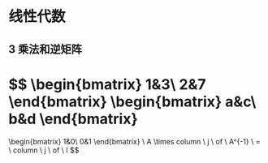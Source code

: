 # 线性代数

## 3 乘法和逆矩阵

$$
\begin{bmatrix}
    1&3\\
    2&7
\end{bmatrix}
\begin{bmatrix}
    a&c\\
    b&d
\end{bmatrix}
=
\begin{bmatrix}
    1&0\\
    0&1
\end{bmatrix}
\\
A \times column \ j \ of \ A^{-1} \ = \ column \ j \ of \ I
$$
